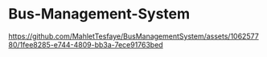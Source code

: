 # Bus-Management-System



https://github.com/MahletTesfaye/BusManagementSystem/assets/106257780/1fee8285-e744-4809-bb3a-7ece91763bed


